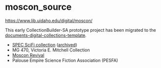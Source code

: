 # moscon_source

<https://www.lib.uidaho.edu/digital/moscon/>

This early CollectionBuilder-SA prototype project has been migrated to the [documents-digital-collections-template](https://github.com/uidaholib/documents-digital-collections-template).

- [SPEC SciFi collection](https://www.uidaho.edu/news/feature-stories/sci-fi-collection) ([archived](https://perma.cc/6YK3-28WC))
- MG 470, Victoria E. Mitchell Collection
- [Moscon Revival](https://www.mosconrevival.com/)
- Palouse Empire Science Fiction Association (PESFA)
